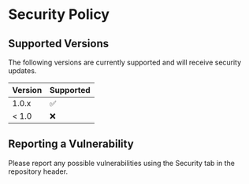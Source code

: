 # Security Policy

## Supported Versions

The following versions are currently supported and will receive security updates.

| Version | Supported          |
| ------- | ------------------ |
| 1.0.x   | :white_check_mark: |
| < 1.0   | :x:                |

## Reporting a Vulnerability

Please report any possible vulnerabilities using the Security tab in the repository header.